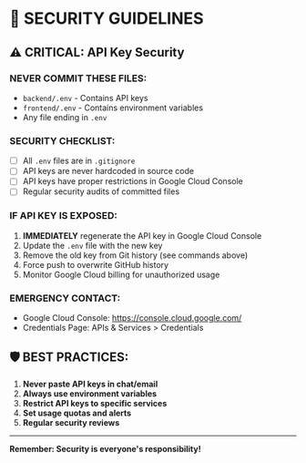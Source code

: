 # 🔐 SECURITY GUIDELINES

## ⚠️ CRITICAL: API Key Security

### NEVER COMMIT THESE FILES:
- `backend/.env` - Contains API keys
- `frontend/.env` - Contains environment variables
- Any file ending in `.env`

### SECURITY CHECKLIST:
- [ ] All `.env` files are in `.gitignore`
- [ ] API keys are never hardcoded in source code
- [ ] API keys have proper restrictions in Google Cloud Console
- [ ] Regular security audits of committed files

### IF API KEY IS EXPOSED:
1. **IMMEDIATELY** regenerate the API key in Google Cloud Console
2. Update the `.env` file with the new key
3. Remove the old key from Git history (see commands above)
4. Force push to overwrite GitHub history
5. Monitor Google Cloud billing for unauthorized usage

### EMERGENCY CONTACT:
- Google Cloud Console: https://console.cloud.google.com/
- Credentials Page: APIs & Services > Credentials

## 🛡️ BEST PRACTICES:
1. **Never paste API keys in chat/email**
2. **Always use environment variables**
3. **Restrict API keys to specific services**
4. **Set usage quotas and alerts**
5. **Regular security reviews**

---
**Remember: Security is everyone's responsibility!**
